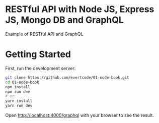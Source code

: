 # RESTful API with Node JS, Express JS, Mongo DB and GraphQL
Example of RESTful API and GraphQL
# Getting Started
First, run the development server:

```bash
git clone https://github.com/evertcode/01-node-book.git
cd 01-node-book
npm install
npm run dev
# or
yarn install
yarn run dev
```

Open [http://localhost:4000/graphql](http://localhost:4000/graphql) with your browser to see the result.
